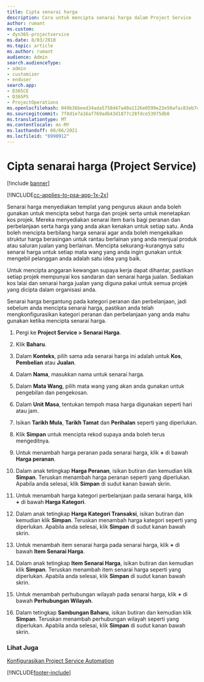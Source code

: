 ```yaml
---
title: Cipta senarai harga
description: Cara untuk mencipta senarai harga dalam Project Service
author: rumant
ms.custom:
- dyn365-projectservice
ms.date: 8/03/2018
ms.topic: article
ms.author: rumant
audience: Admin
search.audienceType:
- admin
- customizer
- enduser
search.app:
- D365CE
- D365PS
- ProjectOperations
ms.openlocfilehash: 049b36beed34ada5758d47a40a1126e0599e23e50afac83eb7ef0e37daaaaa65
ms.sourcegitcommit: 7f8d1e7a16af769adb43d1877c28fdce53975db8
ms.translationtype: MT
ms.contentlocale: ms-MY
ms.lasthandoff: 08/06/2021
ms.locfileid: "6990912"
---
```

# <a name="create-a-price-list-project-service"></a>Cipta senarai harga (Project Service)

[!include [banner](../includes/psa-now-project-operations.md)]

[!INCLUDE[cc-applies-to-psa-app-1x-2x](../includes/cc-applies-to-psa-app-1x-2x.md)]

Senarai harga menyediakan templat yang pengurus akaun anda boleh gunakan untuk mencipta sebut harga dan projek serta untuk menetapkan kos projek. Mereka menyediakan senarai item baris bagi peranan dan perbelanjaan serta harga yang anda akan kenakan untuk setiap satu. Anda boleh mencipta berbilang harga senarai agar anda boleh mengekalkan struktur harga berasingan untuk rantau berlainan yang anda menjual produk atau saluran jualan yang berlainan. Mencipta sekurang-kurangnya satu senarai harga untuk setiap mata wang yang anda ingin gunakan untuk mengebil pelanggan anda adalah satu idea yang baik.  
  
Untuk mencipta anggaran kewangan supaya kerja dapat dihantar, pastikan setiap projek mempunyai kos sandaran dan senarai harga jualan. Sediakan kos lalai dan senarai harga jualan yang diguna pakai untuk semua projek yang dicipta dalam organisasi anda.  
  
Senarai harga bergantung pada kategori peranan dan perbelanjaan, jadi sebelum anda mencipta senarai harga, pastikan anda telah mengkonfigurasikan kategori peranan dan perbelanjaan yang anda mahu gunakan ketika mencipta senarai harga.  
  
1.  Pergi ke **Project Service > Senarai Harga**.  
  
2.  Klik **Baharu**.  
  
3.  Dalam **Konteks**, pilih sama ada senarai harga ini adalah untuk **Kos**, **Pembelian** atau **Jualan**.  
  
4.  Dalam **Nama**, masukkan nama untuk senarai harga.  
  
5.  Dalam **Mata Wang**, pilih mata wang yang akan anda gunakan untuk pengebilan dan pengekosan.  
  
6.  Dalam **Unit Masa**, tentukan tempoh masa harga digunakan seperti hari atau jam.  
  
7.  Isikan **Tarikh Mula**, **Tarikh Tamat** dan **Perihalan** seperti yang diperlukan.  
  
8.  Klik **Simpan** untuk mencipta rekod supaya anda boleh terus mengeditnya.  
  
9. Untuk menambah harga peranan pada senarai harga, klik **+** di bawah **Harga peranan**.  
  
10. Dalam anak tetingkap **Harga Peranan**, isikan butiran dan kemudian klik **Simpan**. Teruskan menambah harga peranan seperti yang diperlukan. Apabila anda selesai, klik **Simpan** di sudut kanan bawah skrin.  
  
11. Untuk menambah harga kategori perbelanjaan pada senarai harga, klik **+** di bawah **Harga Kategori**.  
  
12. Dalam anak tetingkap **Harga Kategori Transaksi**, isikan butiran dan kemudian klik **Simpan**. Teruskan menambah harga kategori seperti yang diperlukan. Apabila anda selesai, klik **Simpan** di sudut kanan bawah skrin.  
  
13. Untuk menambah item senarai harga pada senarai harga, klik **+** di bawah **Item Senarai Harga**.  
  
14. Dalam anak tetingkap **Item Senarai Harga**, isikan butiran dan kemudian klik **Simpan**. Teruskan menambah item senarai harga seperti yang diperlukan. Apabila anda selesai, klik **Simpan** di sudut kanan bawah skrin.  
  
15. Untuk menambah perhubungan wilayah pada senarai harga, klik **+** di bawah **Perhubungan Wilayah**.  
  
16. Dalam tetingkap **Sambungan Baharu**, isikan butiran dan kemudian klik **Simpan**. Teruskan menambah perhubungan wilayah seperti yang diperlukan. Apabila anda selesai, klik **Simpan** di sudut kanan bawah skrin.  
  
### <a name="see-also"></a>Lihat Juga  
 [Konfigurasikan Project Service Automation](../psa/configure.md)


[!INCLUDE[footer-include](../includes/footer-banner.md)]